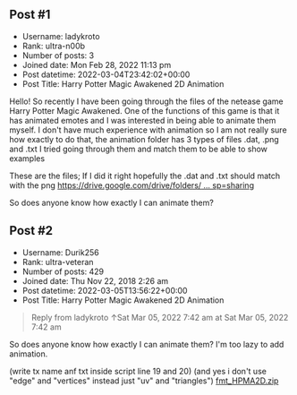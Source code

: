 ## Post #1
- Username: ladykroto
- Rank: ultra-n00b
- Number of posts: 3
- Joined date: Mon Feb 28, 2022 11:13 pm
- Post datetime: 2022-03-04T23:42:02+00:00
- Post Title: Harry Potter Magic Awakened 2D Animation

Hello! So recently I have been going through the files of the netease game Harry Potter Magic Awakened. One of the functions of this game is that it has animated emotes and I was interested in being able to animate them myself. I don't have much experience with animation so I am not really sure how exactly to do that, the animation folder has 3 types of files .dat, .png and .txt
I tried going through them and match them to be able to show examples

These are the files; If I did it right hopefully the .dat and .txt should match with the png
[https://drive.google.com/drive/folders/ ... sp=sharing](https://drive.google.com/drive/folders/11ZTzeSNNo7KL4kvCxdHOrDUWZ8C3zOVj?usp=sharing)

So does anyone know how exactly I can animate them?
## Post #2
- Username: Durik256
- Rank: ultra-veteran
- Number of posts: 429
- Joined date: Thu Nov 22, 2018 2:26 am
- Post datetime: 2022-03-05T13:56:22+00:00
- Post Title: Harry Potter Magic Awakened 2D Animation

> Reply from ladykroto ↑Sat Mar 05, 2022 7:42 am at Sat Mar 05, 2022 7:42 am
>
> 
So does anyone know how exactly I can animate them?
I'm too lazy to add animation.  

(write tx name anf txt inside script line 19 and 20) 
(and yes i don't use "edge" and "vertices" instead just "uv" and "triangles")
[fmt_HPMA2D.zip](https://xentaxbackup.github.io/file/21884_fmt_HPMA2D.zip)
